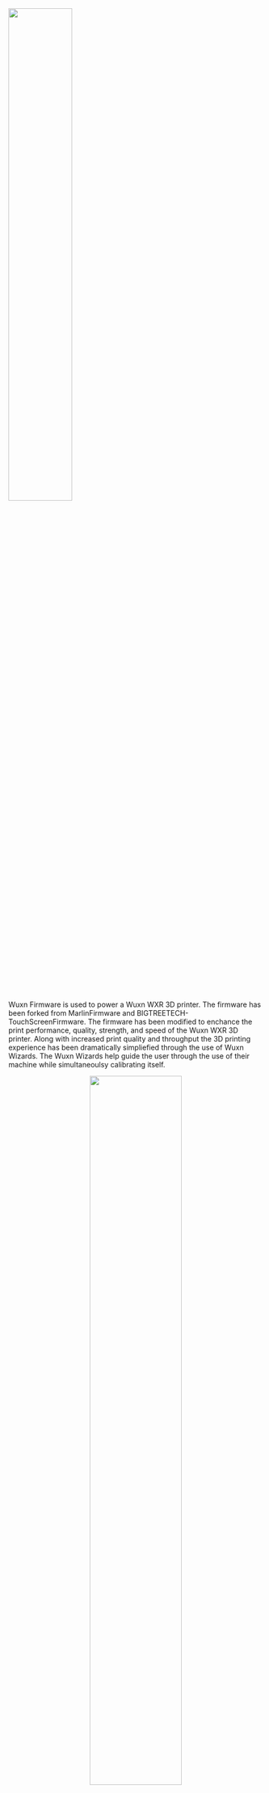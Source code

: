 <img src="https://user-images.githubusercontent.com/65782241/213610110-17dafd89-4599-49ef-aaa0-7481d9e8b1b8.png" widtd=50% height=50%>

Wuxn Firmware is used to power a Wuxn WXR 3D printer. The firmware has been forked from MarlinFirmware and BIGTREETECH-TouchScreenFirmware. The firmware has been modified to enchance the print performance, quality, strength, and speed of the Wuxn WXR 3D printer. Along with increased print quality and throughput the 3D printing experience has been dramatically simpliefied through the use of Wuxn Wizards. The Wuxn Wizards help guide the user through the use of their machine while simultaneoulsy calibrating itself. 

<p align="center">
  <img src="https://user-images.githubusercontent.com/65782241/213582292-2fd3b5b3-e5ec-4ea1-b3fc-263f71906423.png" width=60% height=60%>
</p>

Wuxn Firmware Main Features:
+ Plug-&-Play Simplicity
+ User-Friendly Interface
+ Unmatched Printing Precision
+ Automated Interaction
+ Flawless First Layer
+ Automatic Gantry Alignment
+ Seven Wuxn Wizards

## Binaries

This repository contains the source code needed to compile and build Wuxn Firmware. 
To use Wuxn Firmware as intended please download our binaries from our website at https://wuxn3d.com/pages/software-firmware.

# Compiling

<details>
<summary>Marlin Firmware</summary>
<br>
Please visit the MarlinFirmware Github page to learn how to compile the Wuxn Firmware.
https://github.com/MarlinFirmware/Marlin
</details>

<details>
<summary>BTT TFT Firmware</summary>
<br>
Please visit the BIGTREETECH-TouchScreenFirmware Github page to learn how to compile the Wuxn Firmware.
https://github.com/bigtreetech/BIGTREETECH-TouchScreenFirmware
</details>

# License 

Wuxn Firmware is liscensed under the GNU GPL 3 license. The firmware for the Wuxn 3D printers is proudly based on Marlin 2.0.x by Scott Lahteine and BTT TFT Firmware, and has been modified and extended by Wuxn in 2021, 2022, and 2023.

# Disclaimer

There is no warranty for the program, to the extent permitted by applicable law.  Wuxn provides this program "as is" without warrenty of any kind, either expressed or implied, inlcuding, but not limited to, the implied warrenties of merchantability and fitness for a particular purpose.  The entire risk as to the quality and performance of the program is with you.  

-----------------------------------------------------------------------------------------------------------------------------------------------
<footer>
Published by Wuxn LLC. 
*
www.wuxn3d.com
*
info@wuxn3d.com.

